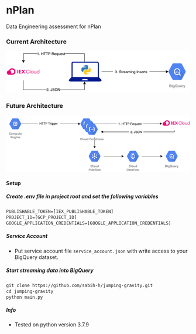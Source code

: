 # nPlan
Data Engineering assessment for nPlan


### Current Architecture
![Current Architecture](./docs/current_architecture.png)


### Future Architecture
![Future Architecture](./docs/future_architecture.png)


#### Setup


##### Create .env file in project root and set the following variables
```
PUBLISHABLE_TOKEN=[IEX_PUBLISHABLE_TOKEN]
PROJECT_ID=[GCP_PROJECT_ID]
GOOGLE_APPLICATION_CREDENTIALS=[GOOGLE_APPLICATION_CREDENTIALS]
```

##### Service Account
- Put service account file `service_account.json` with write access to your BigQuery dataset.


##### Start streaming data into BigQuery
```
git clone https://github.com/sabih-h/jumping-gravity.git
cd jumping-gravity
python main.py
```


##### Info
- Tested on python version 3.7.9